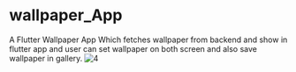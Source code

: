# wallpaper_App
A Flutter Wallpaper App Which fetches wallpaper from backend and show in flutter app and user can set wallpaper on both screen and also save wallpaper in gallery.
![4](https://github.com/usamafzal/wallpaper_App/assets/109349476/a0598e73-3caf-4885-8fe9-59552596f8cb)
